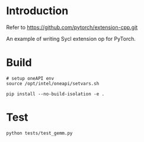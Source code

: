 # Introduction

Refer to https://github.com/pytorch/extension-cpp.git

An example of writing Sycl extension op for PyTorch.

# Build

```shell
# setup oneAPI env
source /opt/intel/oneapi/setvars.sh

pip install --no-build-isolation -e .
```

# Test

```shell
python tests/test_gemm.py
```
